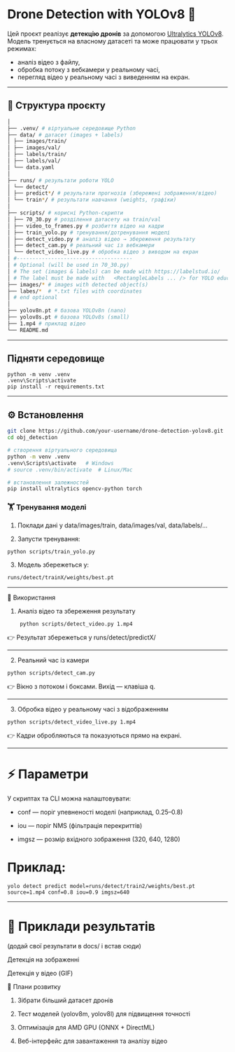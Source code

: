 # Drone Detection with YOLOv8 🚁

Цей проєкт реалізує **детекцію дронів** за допомогою [Ultralytics YOLOv8](https://docs.ultralytics.com).
Модель тренується на власному датасеті та може працювати у трьох режимах:
- аналіз відео з файлу,
- обробка потоку з вебкамери у реальному часі,
- перегляд відео у реальному часі з виведенням на екран.

---

## 📂 Структура проєкту

```bash
│
├── .venv/ # віртуальне середовище Python
├── data/ # датасет (images + labels)
│ ├── images/train/
│ ├── images/val/
│ ├── labels/train/
│ ├── labels/val/
│ └── data.yaml
│
├── runs/ # результати роботи YOLO
│ └── detect/
│ ├── predict*/ # результати прогнозів (збережені зображення/відео)
│ └── train*/ # результати навчання (weights, графіки)
│
├── scripts/ # корисні Python-скрипти
│ ├── 70_30.py # розділення датасету на train/val
│ ├── video_to_frames.py # розбиття відео на кадри
│ ├── train_yolo.py # тренування/дотренування моделі
│ ├── detect_video.py # аналіз відео → збереження результату
│ ├── detect_cam.py # реальний час із вебкамери
│ └── detect_video_live.py # обробка відео з виводом на екран
│ #-------------------------------------
│ # Optional (will be used in 70_30.py)
│ # The set (images & labels) can be made with https://labelstud.io/
│ # The label must be made with   <RectangleLabels ... /> for YOLO education
├── images/* # images with detected object(s)
├── labes/*  # *.txt files with coordinates
│ # end optional
│
├── yolov8n.pt # базова YOLOv8n (nano)
├── yolov8s.pt # базова YOLOv8s (small)
├── 1.mp4 # приклад відео
└── README.md
```

---
## Підняти середовище
```
python -m venv .venv
.venv\Scripts\activate
pip install -r requirements.txt
```

---

## ⚙️ Встановлення
```bash
git clone https://github.com/your-username/drone-detection-yolov8.git
cd obj_detection

# створення віртуального середовища
python -m venv .venv
.venv\Scripts\activate   # Windows
# source .venv/bin/activate  # Linux/Mac

# встановлення залежностей
pip install ultralytics opencv-python torch

```


### 🏋️ Тренування моделі

1. Поклади дані у data/images/train, data/images/val, data/labels/...

2. Запусти тренування:
```bash
python scripts/train_yolo.py
```
3. Модель збережеться у:
```bash
runs/detect/trainX/weights/best.pt
```

____

🔎 Використання
1. Аналіз відео та збереження результату
```
    python scripts/detect_video.py 1.mp4
```

👉 Результат збережеться у runs/detect/predictX/
___

2. Реальний час із камери
```
python scripts/detect_cam.py
```


👉 Вікно з потоком і боксами. Вихід — клавіша q.
___

3. Обробка відео у реальному часі з відображенням
```
python scripts/detect_video_live.py 1.mp4
```

👉 Кадри обробляються та показуються прямо на екрані.
___
# ⚡ Параметри

У скриптах та CLI можна налаштовувати:

- conf — поріг упевненості моделі (наприклад, 0.25–0.8)

- iou — поріг NMS (фільтрація перекриттів)

- imgsz — розмір вхідного зображення (320, 640, 1280)

# Приклад:
```
yolo detect predict model=runs/detect/train2/weights/best.pt source=1.mp4 conf=0.8 iou=0.9 imgsz=640
```

___
# 📸 Приклади результатів

(додай свої результати в docs/ і встав сюди)

Детекція на зображенні

Детекція у відео (GIF)

🚀 Плани розвитку

1. Зібрати більший датасет дронів

2. Тест моделей (yolov8m, yolov8l) для підвищення точності

3. Оптимізація для AMD GPU (ONNX + DirectML)

4. Веб-інтерфейс для завантаження та аналізу відео
